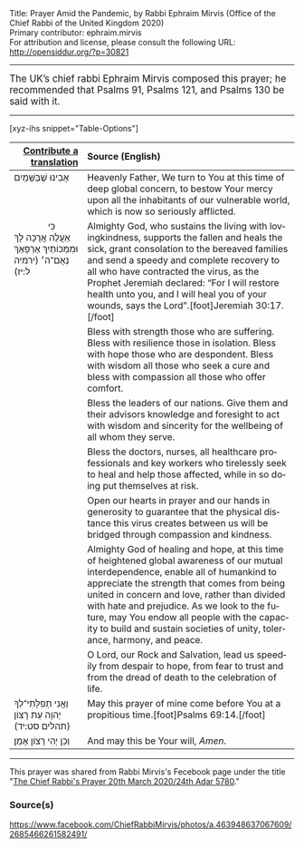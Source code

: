 <html>
<head></head>
<body>
Title: Prayer Amid the Pandemic, by Rabbi Ephraim Mirvis (Office of the Chief Rabbi of the United Kingdom 2020)<br />
Primary contributor: ephraim.mirvis<br />
For attribution and license, please consult the following URL: <a href="http://opensiddur.org/?p=30821">http://opensiddur.org/?p=30821</a>
<p />
<hr />

<div class="english" lang="en" style="font-size: 1.2em;">
The UK’s chief rabbi Ephraim Mirvis composed this prayer; he recommended that Psalms 91, Psalms 121, and Psalms 130 be said with it.
</div>

<hr />

[xyz-ihs snippet="Table-Options"]<table style="margin-left: auto; margin-right: auto;" class="draggable">
<thead><tr><th id="x" style="text-align: right;"><a href="/contribute/upload/">Contribute a translation</a></th><th style="text-align: left;">Source (English)</th></tr></thead>
<tbody>
<tr><td style="vertical-align:top;">
<div class="liturgy" lang="he">
אָבִינוּ שֶׁבַּשָּׁמַיִם
</span></div></td>
 
<td style="vertical-align:top;">
<div class="english" lang="en">
Heavenly Father,
We turn to You at this time of deep global concern, 
to bestow Your mercy upon all the inhabitants 
of our vulnerable world, 
which is now so seriously afflicted.
</div></td></tr>


<tr><td style="vertical-align:top;">
<div class="liturgy" lang="he">
&nbsp;
&nbsp;
&nbsp;
&nbsp;
&nbsp;
&nbsp;
&nbsp;
כִּי אַעֲלֶה אֲרֻכָה לָךְ 
וּמִמַּכּוֹתַיִךְ אֶרְפָּאֵךְ נְאֻם־ה׳ <span class="citation">(ירמיה ל:יז)</span>
</span></div></td>
 
<td style="vertical-align:top;">
<div class="english" lang="en">
Almighty God, 
who sustains the living with lovingkindness, 
supports the fallen and heals the sick, 
grant consolation to the bereaved families 
and send a speedy and complete recovery 
to all who have contracted the virus, 
as the Prophet Jeremiah declared:
“For I will restore health unto you,
and I will heal you of your wounds, says the Lord”.[foot]Jeremiah 30:17.[/foot]
</div></td></tr>


<tr><td style="vertical-align:top;">
<div class="liturgy" lang="he">

</span></div></td>
 
<td style="vertical-align:top;">
<div class="english" lang="en">
Bless with strength those who are suffering. 
Bless with resilience those in isolation. 
Bless with hope those who are despondent. 
Bless with wisdom all those who seek a cure 
and bless with compassion all those who offer comfort.
</div></td></tr>


<tr><td style="vertical-align:top;">
<div class="liturgy" lang="he">

</span></div></td>
 
<td style="vertical-align:top;">
<div class="english" lang="en">
Bless the leaders of our nations. 
Give them and their advisors knowledge and foresight 
to act with wisdom and sincerity 
for the wellbeing of all whom they serve.
</div></td></tr>


<tr><td style="vertical-align:top;">
<div class="liturgy" lang="he">

</span></div></td>
 
<td style="vertical-align:top;">
<div class="english" lang="en">
Bless the doctors, nurses, 
all healthcare professionals and key workers 
who tirelessly seek to heal and help those affected, 
while in so doing put themselves at risk.
</div></td></tr>


<tr><td style="vertical-align:top;">
<div class="liturgy" lang="he">

</span></div></td>
 
<td style="vertical-align:top;">
<div class="english" lang="en">
Open our hearts in prayer 
and our hands in generosity 
to guarantee that the physical distance this virus creates between us 
will be bridged through compassion and kindness.
</div></td></tr>


<tr><td style="vertical-align:top;">
<div class="liturgy" lang="he">

</span></div></td>
 
<td style="vertical-align:top;">
<div class="english" lang="en">
Almighty God of healing and hope, 
at this time of heightened global awareness 
of our mutual interdependence, 
enable all of humankind to appreciate 
the strength that comes from being united 
in concern and love, 
rather than divided 
with hate and prejudice. 
As we look to the future, 
may You endow all people 
with the capacity to build and sustain 
societies of unity, 
tolerance, 
harmony, 
and peace.
</div></td></tr>


<tr><td style="vertical-align:top;">
<div class="liturgy" lang="he">

</span></div></td>
 
<td style="vertical-align:top;">
<div class="english" lang="en">
O Lord, our Rock and Salvation, 
lead us speedily from despair to hope, 
from fear to trust 
and from the dread of death to the celebration of life.
</div></td></tr>


<tr><td style="vertical-align:top;">
<div class="liturgy" lang="he">
וַאֲנִי תְפִלָּתִי־לְךָ יְהוָה עֵת רָצוֹן <span class="citation">(תהלים סט:יד)</span>
</span></div></td>
 
<td style="vertical-align:top;">
<div class="english" lang="en">
May this prayer of mine come before You at a propitious time.[foot]Psalms 69:14.[/foot]
</div></td></tr>


<tr><td style="vertical-align:top;">
<div class="liturgy" lang="he">
וְכֵן יְהִי רָצוֹן 
אָמֵן׃
</span></div></td>
 
<td style="vertical-align:top;">
<div class="english" lang="en">
And may this be Your will, 
<em>Amen</em>.
</div></td></tr>
</tbody></table>

<hr />

This prayer was shared from Rabbi Mirvis's Fecebook page under the title "<a href="https://www.facebook.com/ChiefRabbiMirvis/photos/a.463948637067609/2685466261582491/">The Chief Rabbi's Prayer 20th March 2020/24th Adar 5780</a>."

<h3>Source(s)</h3>

https://www.facebook.com/ChiefRabbiMirvis/photos/a.463948637067609/2685466261582491/
</body>
</html>